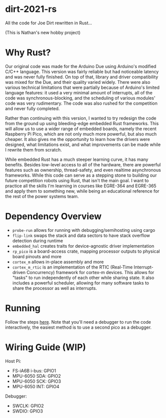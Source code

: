 # dirt-2021-rs

All the code for Joe Dirt rewritten in Rust...

(This is Nathan's new hobby project)

# Why Rust?

Our original code was made for the Arduino Due using Arduino's modified C/C++ language. This version was fairly reliable but had noticeable latency and was never fully finished. On top of that, library and driver compatibility was mixed for the Due, and their quality varied widely. There were also various technical limitations that were partially because of Arduino's limited language features: it used a very minimal amount of interrupts, all of the code was synchronous-blocking, and the scheduling of various modules' code was very rudimentary. The code was also rushed for the competition and never fully completed.

Rather than continuing with this version, I wanted to try redesign the code from the ground up using bleeding-edge embedded Rust frameworks. This will allow us to use a wider range of embedded boards, namely the recent Raspberry Pi Pico, which are not only much more powerful, but also much cheaper. It also gives me the opportunity to learn how the drivers were designed, what limitations exist, and what improvements can be made while I rewrite them from scratch.

While embedded Rust has a much steeper learning curve, it has many benefits. Besides low-level access to all of the hardware, there are powerful features such as ownership, thread-safety, and even realtime asynchronous frameworks. While this code can serve as a stepping stone to building our future competition robots using Rust, that isn't the main goal. I want to practice all the skills I'm learning in courses like EGRE-364 and EGRE-365 and apply them to something new, while being an educational reference for the rest of the power systems team.

# Dependency Overview
 
 - `probe-run` allows for running with debugging/semihosting using cargo
 - `flip-link` swaps the stack and data sectors to have stack overflow detection during runtime
 - `embedded_hal` creates traits for device-agnostic driver implementation
 - `rp_pico` is a board-access crate, mapping processor outputs to physical board pinouts and more
 - `cortex_m` allows in-place assembly and more
 - `cortex_m_rtic` is an implementation of the RTIC (Real-Time Interrupt-driven Concurrency) framework for cortex-m devices. This allows for "tasks" to run independently of each other while sharing state. It also includes a powerful scheduler, allowing for many software tasks to share the processor as well as interrupts.

# Running

Follow the steps [here](https://github.com/rp-rs/rp2040-project-template). Note that you'll need a debugger to run the code interactively, the easiest method is to use a second pico as a debugger.

# Wiring Guide (WIP)

Host Pi:

 - FS-iA6B i-bus: GPIO1
 - MPU-6050 SDA: GPIO2
 - MPU-6050 SCK: GPIO3
 - MPU-6050 INT: GPIO4

Debugger:

 - SWCLK: GPIO2
 - SWDIO: GPIO3
